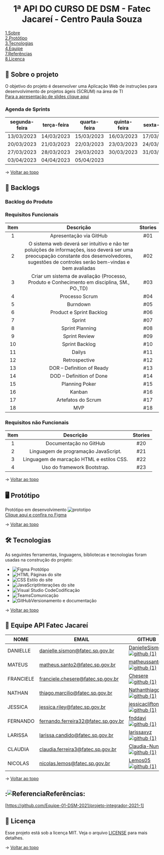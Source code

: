 # <br id="topo">
<h1 align="center"> 1ª API DO CURSO DE DSM - Fatec Jacareí - Centro Paula Souza</h1>

<p>
   <a href="#sobre">1.Sobre</a>
   <br>
   <a href="#prototipo">2.Protótipo</a>
   <br>
   <a href="#tecnologias">3.Tecnologias</a>
   <br>
   <a href="#equipe">4.Equipe</a>
   <br>
   <a href="#final">7.Referências</a>
   <br>
   <a href="#licenca">8.Licença</a>
</p>
   
<span id="sobre">

## :bookmark_tabs: Sobre o projeto

O objetivo do projeto é desenvolver uma Aplicação Web de instruções para desenvolvimento de projetos ágeis (SCRUM) na área de TI
   <br> [Para a apresentação de slides clique aqui](https://www.canva.com/design/DAFfpxBQ0jo/Dczruq90oB3rmNVxNUByaQ/edit?utm_content=DAFfpxBQ0jo&utm_campaign=designshare&utm_medium=link2&utm_source=sharebutton)

### Agenda de Sprints
segunda-feira	|	terça-feira	|	quarta-feira	|	quinta-feira	|	sexta-feira
---	|	---	|	---	|	---	|	---
13/03/2023	|	14/03/2023	|	15/03/2023	|	16/03/2023	|	17/03/2023
20/03/2023	|	21/03/2023	|	22/03/2023	|	23/03/2023	|	24/03/2023
27/03/2023	|	28/03/2023	|	29/03/2023	|	30/03/2023	|	31/03/2023
03/04/2023	|	04/04/2023	|	05/04/2023	|		|	

→ [Voltar ao topo](#topo)

<span id="backlogs">

## :dart: Backlogs
### Backlog do Produto
### Requisitos Funcionais
Item	|	Descrição	|	Stories
:---:	|	:---:	|	:---:
1	|	 Apresentação via GitHub	|	#01
2	|	O sistema web deverá ser intuitivo e não ter poluições de informações, isso deverá ser uma preocupação constante dos desenvolvedores, sugestões de controles serão bem-vindas e bem avaliadas	|	#02
3	|	 Criar um sistema de avaliação (Processo, Produto e Conhecimento em disciplina, SM., PO.,TD)	|	#03
4	|	 Processo Scrum	|	#04
5	|	 Burndown	|	#05
6	|	Product e Sprint Backlog	|	#06
7	|	Sprint	|	#07
8	|	Sprint Planning	|	#08
9	|	Sprint Review	|	#09
10	|	Sprint Backlog	|	#10
11	|	Dailys	|	#11
12	|	Retrospective	|	#12
13	|	DOR – Definition of Ready	|	#13
14	|	DOD – Definition of Done	|	#14
15	|	Planning Poker	|	#15
16	|	Kanban	|	#16
17	|	Artefatos do Scrum	|	#17
18	|	MVP	|	#18

### Requisitos não Funcionais
Item	|	Descrição	|	Stories
:---:	|	:---:	|	:---:
1	|	 Documentação no GitHub	|	#20
2	|	 Linguagem de programação JavaScript.	|	#21
3	|	 Linguagem de marcação HTML e estilos CSS.	|	#22
4	|	 Uso do framework Bootstrap.	|	#23

→ [Voltar ao topo](#topo)

<span id="prototipo">

## :desktop_computer: Protótipo

Protótipo em desenvolvimento
![prototipo](https://user-images.githubusercontent.com/127904356/227746088-defa4fae-ee22-4cc1-b725-82dc3966b426.png)
   <br>
[Clique aqui e confira no Figma](https://www.figma.com/file/6gbyHKTwMu6AtCvpNNlncy/Prototipo-de-Site-Scrummerdata?node-id=0%3A1&t=ANco7FaQ7l6z7eZ0-1)
   
→ [Voltar ao topo](#topo)

<span id="tecnologias">

## 🛠️ Tecnologias

As seguintes ferramentas, linguagens, bibliotecas e tecnologias foram usadas na construção do projeto:

- ![Figma](https://img.shields.io/badge/Figma-F24E1E?style=for-the-badge&logo=figma&logoColor=white) Protótipo
- ![HTML](https://img.shields.io/badge/HTML5-E34F26?style=for-the-badge&logo=html5&logoColor=white) Páginas do site
- ![CSS](	https://img.shields.io/badge/CSS3-1572B6?style=for-the-badge&logo=css3&logoColor=white) Estilo do site
- ![JavaScript](	https://img.shields.io/badge/JavaScript-F7DF1E?style=for-the-badge&logo=javascript&logoColor=black)Interações do site
- ![Visual Studio Code](https://img.shields.io/badge/Visual_Studio-5C2D91?style=for-the-badge&logo=visual%20studio&logoColor=white)Codificação
- ![Teams](https://img.shields.io/badge/Microsoft_Teams-6264A7?style=for-the-badge&logo=microsoft-teams&logoColor=white)Comunicação
- ![GitHub](https://img.shields.io/badge/GitHub-100000?style=for-the-badge&logo=github&logoColor=white)Versionamento e documentação

→ [Voltar ao topo](#topo)

<span id="equipe">

## :busts_in_silhouette: Equipe API Fatec Jacareí

NOME	|	EMAIL	|	GITHUB	|	CARGO
---	|	---	|	---	|	---
DANIELLE	|	danielle.sismon@fatec.sp.gov.br	|	[DanielleSismon![github (1)](https://user-images.githubusercontent.com/127904356/227741763-25763db0-8564-428d-a08e-2653b53a733e.png)](https://github.com/DanielleSismon)	|	PO
MATEUS	|	matheus.santo2@fatec.sp.gov.br	|	[matheussanto2![github (1)](https://user-images.githubusercontent.com/127904356/227741763-25763db0-8564-428d-a08e-2653b53a733e.png)](https://github.com/matheussanto2)	|	Master Scrum
FRANCIELE	|	franciele.chesere@fatec.sp.gov.br	|	[Chesere![github (1)](https://user-images.githubusercontent.com/127904356/227741763-25763db0-8564-428d-a08e-2653b53a733e.png)](https://github.com/ChesereF)|	Tem Dev
NATHAN	|	thiago.marcilio@fatec.sp.gov.br	|	[Nathanthiago![github (1)](https://user-images.githubusercontent.com/127904356/227741763-25763db0-8564-428d-a08e-2653b53a733e.png)](https://github.com/Sathanthiago)	|	Tem Dev
JESSICA	|	jessica.riley@fatec.sp.gov.br	|	[jessicaclifton![github (1)](https://user-images.githubusercontent.com/127904356/227741763-25763db0-8564-428d-a08e-2653b53a733e.png)](https://github.com/jessicaclifton)	|	Tem Dev
FERNANDO	|	fernando.ferreira32@fatec.sp.gov.br	|	[fnddavi![github (1)](https://user-images.githubusercontent.com/127904356/227741763-25763db0-8564-428d-a08e-2653b53a733e.png)](https://github.com/fnddavi)	|	Tem Dev
LARISSA	|	larissa.candido@fatec.sp.gov.br	|	[larissaxyz![github (1)](https://user-images.githubusercontent.com/127904356/227741763-25763db0-8564-428d-a08e-2653b53a733e.png)](https://github.com/larissaxyz)	|	Tem Dev
CLAUDIA	|	claudia.ferreira3@fatec.sp.gov.br	|	[Claudia-Nunes![github (1)](https://user-images.githubusercontent.com/127904356/227741763-25763db0-8564-428d-a08e-2653b53a733e.png)](https://github.com/Claudia-Nunes)|	Tem Dev
NICOLAS	|	nicolas.lemos@fatec.sp.gov.br	|	[Lemos05![github (1)](https://user-images.githubusercontent.com/127904356/227741763-25763db0-8564-428d-a08e-2653b53a733e.png)](https://github.com/Lemos05)	|	Tem Dev

→ [Voltar ao topo](#topo)

<span id="licenca">

## :![Referencia](https://user-images.githubusercontent.com/127904356/227745344-64985a30-71e7-48da-be0f-d716b1c1a0f0.png)Referências:
[https://github.com/Equipe-01-DSM-2021/projeto-integrador-2021-1]

## :page_with_curl: Licença

Esse projeto está sob a licença MIT. Veja o arquivo [LICENSE](LICENSE) para mais detalhes.

→ [Voltar ao topo](#topo)
